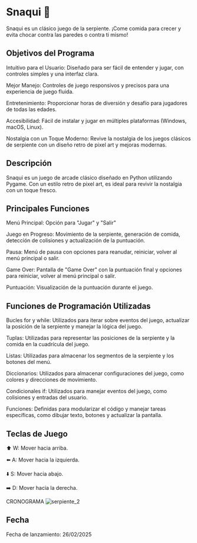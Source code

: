 # Snaqui 🐍
Snaqui es un clásico juego de la serpiente. ¡Come comida para crecer y evita chocar contra las paredes o contra ti mismo!

## Objetivos del Programa
Intuitivo para el Usuario: Diseñado para ser fácil de entender y jugar, con controles simples y una interfaz clara.

Mejor Manejo: Controles de juego responsivos y precisos para una experiencia de juego fluida.

Entretenimiento: Proporcionar horas de diversión y desafío para jugadores de todas las edades.

Accesibilidad: Fácil de instalar y jugar en múltiples plataformas (Windows, macOS, Linux).

Nostalgia con un Toque Moderno: Revive la nostalgia de los juegos clásicos de serpiente con un diseño retro de pixel art y mejoras modernas.

## Descripción
Snaqui es un juego de arcade clásico diseñado en Python utilizando Pygame. Con un estilo retro de pixel art, es ideal para revivir la nostalgia con un toque fresco.

## Principales Funciones
Menú Principal: Opción para "Jugar" y "Salir"

Juego en Progreso: Movimiento de la serpiente, generación de comida, detección de colisiones y actualización de la puntuación.

Pausa: Menú de pausa con opciones para reanudar, reiniciar, volver al menú principal o salir.

Game Over: Pantalla de "Game Over" con la puntuación final y opciones para reiniciar, volver al menú principal o salir.

Puntuación: Visualización de la puntuación durante el juego.

## Funciones de Programación Utilizadas
Bucles for y while: Utilizados para iterar sobre eventos del juego, actualizar la posición de la serpiente y manejar la lógica del juego.

Tuplas: Utilizadas para representar las posiciones de la serpiente y la comida en la cuadrícula del juego.

Listas: Utilizadas para almacenar los segmentos de la serpiente y los botones del menú.

Diccionarios: Utilizados para almacenar configuraciones del juego, como colores y direcciones de movimiento.

Condicionales if: Utilizados para manejar eventos del juego, como colisiones y entradas del usuario.

Funciones: Definidas para modularizar el código y manejar tareas específicas, como dibujar texto, botones y actualizar la pantalla.

## Teclas de Juego
⬆️ W: Mover hacia arriba.

⬅️ A: Mover hacia la izquierda.

⬇️ S: Mover hacia abajo.

➡️ D: Mover hacia la derecha.

CRONOGRAMA
![serpiente_2](https://github.com/user-attachments/assets/571c0c78-e776-457d-98eb-1fa5c5046be5)
## Fecha
Fecha de lanzamiento: 26/02/2025
